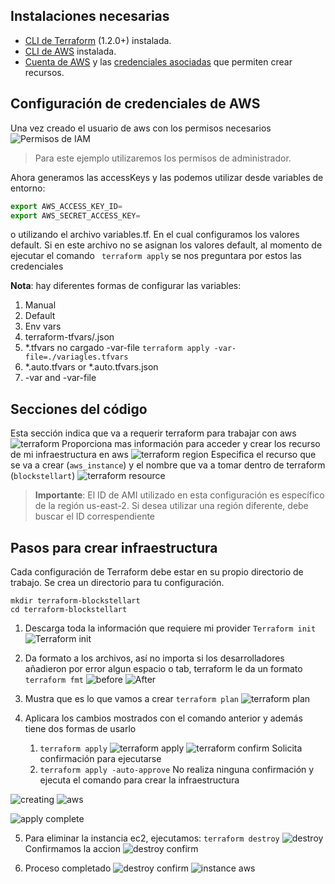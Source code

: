 ## Instalaciones necesarias
* [CLI de Terraform](https://developer.hashicorp.com/terraform/tutorials/aws-get-started/install-cli) (1.2.0+) instalada.
* [CLI de AWS](https://docs.aws.amazon.com/cli/latest/userguide/install-cliv2.html) instalada.
* [Cuenta de AWS](https://aws.amazon.com/free) y las [credenciales asociadas](https://docs.aws.amazon.com/general/latest/gr/aws-sec-cred-types.html) que permiten crear recursos.

## Configuración de credenciales de AWS
Una vez creado el usuario de aws con los permisos necesarios ![Permisos de IAM](https://terraformblockstellart.s3.us-east-2.amazonaws.com/Permissions.jpg "")
> Para este ejemplo utilizaremos los permisos de administrador.

Ahora generamos las accessKeys y las podemos utilizar desde variables de entorno:

```js
export AWS_ACCESS_KEY_ID=
export AWS_SECRET_ACCESS_KEY=
```
o utilizando el archivo variables.tf. En el cual configuramos los valores default.
Si en este archivo no se asignan los valores default, al momento de ejecutar el comando ```
terraform apply``` se nos preguntara por estos las credenciales


__Nota__: hay diferentes formas de configurar las variables:
1. Manual
2. Default
3. Env vars
4. terraform-tfvars/.json
5. *.tfvars no cargado -var-file ``terraform apply -var-file=./variagles.tfvars``
6. *.auto.tfvars or *.auto.tfvars.json
7. -var and -var-file

## Secciones del código
Esta sección indica que va a requerir terraform para trabajar con aws
![terraform](https://terraformblockstellart.s3.us-east-2.amazonaws.com/Terraform+aws.jpg "")
Proporciona mas información para acceder y crear los recurso de mi infraestructura en aws
![terraform region](https://terraformblockstellart.s3.us-east-2.amazonaws.com/terraform+region.jpg "")
Especifica el recurso que se va a crear (```aws_instance```) y el nombre que va a tomar dentro de terraform (```blockstellart```)
![terraform resource](https://terraformblockstellart.s3.us-east-2.amazonaws.com/terraform+resource.jpg "")

> **Importante**: El ID de AMI utilizado en esta configuración es específico de la región us-east-2. Si desea utilizar una región diferente, debe buscar el ID correspendiente

## Pasos para crear infraestructura
Cada configuración de Terraform debe estar en su propio directorio de trabajo. 
Se crea un directorio para tu configuración.

```
mkdir terraform-blockstellart
cd terraform-blockstellart
```

1. Descarga toda la información que requiere mi provider
``Terraform init`` 
![Terraform init](https://terraformblockstellart.s3.us-east-2.amazonaws.com/t1-c.jpg "")

2. Da formato a los archivos, así no importa si los desarrolladores añadieron por error algun espacio o tab, terraform le da un formato
``terraform fmt``
![before](https://terraformblockstellart.s3.us-east-2.amazonaws.com/before-f.jpg "")
![After](https://terraformblockstellart.s3.us-east-2.amazonaws.com/after-t.jpg "")

3. Mustra que es lo que vamos a  crear
``terraform plan``
![terraform plan](https://terraformblockstellart.s3.us-east-2.amazonaws.com/t-plan.jpg "")
4. Aplicara los cambios mostrados con el comando anterior y además tiene dos formas de usarlo
    1. ``terraform apply``
    ![terraform apply](https://terraformblockstellart.s3.us-east-2.amazonaws.com/t-apply.jpg "")
    ![terraform confirm](https://terraformblockstellart.s3.us-east-2.amazonaws.com/t-apply-confirm.jpg "")
    Solicita confirmación para ejecutarse
    2.  ``terraform apply -auto-approve``
    No realiza ninguna confirmación y ejecuta el comando para crear la infraestructura


![creating](https://terraformblockstellart.s3.us-east-2.amazonaws.com/t-create.jpg "")
![aws](https://terraformblockstellart.s3.us-east-2.amazonaws.com/instance+aws.jpg "")

![apply complete](https://terraformblockstellart.s3.us-east-2.amazonaws.com/apply+compleate+with+outputs.jpg "")

5. Para eliminar la instancia ec2, ejecutamos:
```terraform destroy```
![destroy](https://terraformblockstellart.s3.us-east-2.amazonaws.com/destroy.jpg "")
Confirmamos la accion
![destroy confirm](https://terraformblockstellart.s3.us-east-2.amazonaws.com/destroy+confirm.jpg "")

6. Proceso completado
![destroy confirm](https://terraformblockstellart.s3.us-east-2.amazonaws.com/destroy+complete.jpg "")
![instance aws](https://terraformblockstellart.s3.us-east-2.amazonaws.com/instance+aws.jpg "")
